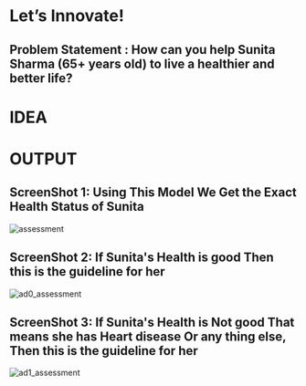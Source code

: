 # Let’s Innovate!
<h2>Problem Statement : How can you help Sunita Sharma (65+ years old) to live a healthier and better life?</h2>

<h1>IDEA<h1>

<h1>OUTPUT</h1>
  
<h2> ScreenShot 1: Using This Model We Get the Exact Health Status of Sunita</h2>

![assessment](https://user-images.githubusercontent.com/70567857/120910764-38348d80-c69f-11eb-9929-e519ea754982.png)

<h2> ScreenShot 2: If Sunita's Health is good Then this is the guideline for her</h2>

![ad0_assessment](https://user-images.githubusercontent.com/70567857/120910802-92355300-c69f-11eb-9623-f10c4655b697.png)

<h2>ScreenShot 3: If Sunita's Health is Not good That means she has Heart disease Or any thing else, Then this is the guideline for her</h2>

![ad1_assessment](https://user-images.githubusercontent.com/70567857/120910874-2f908700-c6a0-11eb-8963-fa6c5055a196.png)
